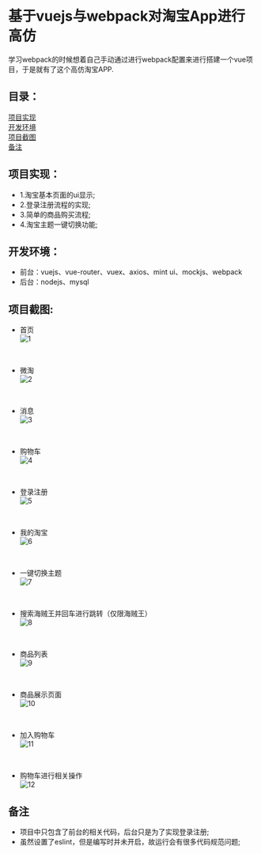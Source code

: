 基于vuejs与webpack对淘宝App进行高仿
====
学习webpack的时候想着自己手动通过进行webpack配置来进行搭建一个vue项目，于是就有了这个高仿淘宝APP.

目录：
----
[项目实现](https://github.com/yaodebian/taobaoApp#项目实现)<br>
[开发环境](https://github.com/yaodebian/taobaoApp#开发环境)<br>
[项目截图](https://github.com/yaodebian/taobaoApp#项目截图)<br>
[备注](https://github.com/yaodebian/taobaoApp#备注)<br>

项目实现：
----
* 1.淘宝基本页面的ui显示;
* 2.登录注册流程的实现;
* 3.简单的商品购买流程;
* 4.淘宝主题一键切换功能;

开发环境：
----
* 前台：vuejs、vue-router、vuex、axios、mint ui、mockjs、webpack
* 后台：nodejs、mysql

项目截图:
----
* 首页<br>
![1](https://raw.githubusercontent.com/yaodebian/taobaoApp/master/reademeImgs/taobao1.PNG)<br>
<br>

* 微淘<br>
![2](https://raw.githubusercontent.com/yaodebian/taobaoApp/master/reademeImgs/taobao2.PNG)<br>
<br>

* 消息<br>
![3](https://raw.githubusercontent.com/yaodebian/taobaoApp/master/reademeImgs/taobao3.PNG)<br>
<br>

* 购物车<br>
![4](https://raw.githubusercontent.com/yaodebian/taobaoApp/master/reademeImgs/taobao4.PNG)<br>
<br>

* 登录注册<br>
![5](https://raw.githubusercontent.com/yaodebian/taobaoApp/master/reademeImgs/taobao5.PNG)<br>
<br>

* 我的淘宝<br>
![6](https://raw.githubusercontent.com/yaodebian/taobaoApp/master/reademeImgs/taobao6.PNG)<br>
<br>

* 一键切换主题<br>
![7](https://raw.githubusercontent.com/yaodebian/taobaoApp/master/reademeImgs/taobao7.PNG)<br>
<br>

* 搜索海贼王并回车进行跳转（仅限海贼王）<br>
![8](https://raw.githubusercontent.com/yaodebian/taobaoApp/master/reademeImgs/taobao8.PNG)<br>
<br>

* 商品列表<br>
![9](https://raw.githubusercontent.com/yaodebian/taobaoApp/master/reademeImgs/taobao9.PNG)<br>
<br>

* 商品展示页面<br>
![10](https://raw.githubusercontent.com/yaodebian/taobaoApp/master/reademeImgs/taobao10.PNG)<br>
<br>

* 加入购物车<br>
![11](https://raw.githubusercontent.com/yaodebian/taobaoApp/master/reademeImgs/taobao11.PNG)<br>
<br>

* 购物车进行相关操作<br>
![12](https://raw.githubusercontent.com/yaodebian/taobaoApp/master/reademeImgs/taobao12.PNG)<br>

备注
----
* 项目中只包含了前台的相关代码，后台只是为了实现登录注册;
* 虽然设置了eslint，但是编写时并未开启，故运行会有很多代码规范问题;
